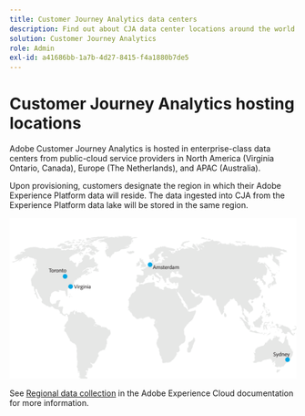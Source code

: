 ```yaml
---
title: Customer Journey Analytics data centers
description: Find out about CJA data center locations around the world.
solution: Customer Journey Analytics
role: Admin
exl-id: a41686bb-1a7b-4d27-8415-f4a1880b7de5
---
```

# Customer Journey Analytics hosting locations

Adobe Customer Journey Analytics is hosted in enterprise-class data centers from public-cloud service providers in North America (Virginia Ontario, Canada), Europe (The Netherlands), and APAC (Australia).

Upon provisioning, customers designate the region in which their Adobe Experience Platform data will reside. The data ingested into CJA from the Experience Platform data lake will be stored in the same region.

![CJA data centers](assets/data-centers.png)

See [Regional data collection](#) in the Adobe Experience Cloud documentation for more information.
